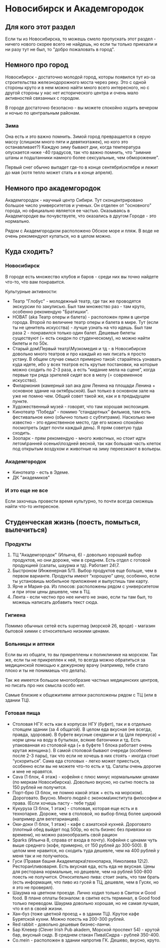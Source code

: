 # Новосибирск и Академгородок
## Для кого этот раздел
Если ты из Новосибирска, то можешь смело пропускать этот раздел - ничего нового скорее всего не найдешь, но если ты только приехали и ни разу тут не был, то "добро пожаловать в город". 

## Немного про город
Новосибирск - достаточно молодой город, которы появился тут из-за строительства железнодорожного моста через реку. Это с одной стороны круто и в нем можно найти много всего интересного, но с другой стороны у нас нет исторического центра и очень мало активностей связанных с городом. 

В городе достаточно безопасно - вы можете спокойно ходить вечером и ночью по центральным районам. 

### Зима
Она есть и это важно помнить. Зимой город превращается в серую массу (слишком много пяти и девятиэтажек), но кого это останавливает?) Каждую зиму бывают дни, когда температура опускается ниже -40 градусов, так что важно помнить, что "зимние штаны и подштанники намного более сексуальные, чем обморожение".

Первый снег обычно выпадет где-то в конце сентября\октябре и лежит до мая (хотя тепло может стать и в конце апреля). 

## Немного про академгородок
Академгородок - научный центр Сибири. Тут сконцентрировано большое число университетов и ученых. Он отделен от "основного" города, но официально является ее частью. Оказываясь в Академгородке вы почувствуете, что оказались в другом Городе - это нормально. 

Рядом с Академгородком расположено Обское море и пляж. В воде не очень рекомендуют купаться, но в целом можно. 

## Куда сходить?
### Новосибирск
В городе есть множество клубов и баров - среди них вы точно найдете что-то, что вам понравится.

Культурные активности:
* Театр "Глобус" - молодежный театр, где так же проводятся экскурсии по закулисью. Был там множество раз - там круто, особенно рекомендую "Братишки".
* НОВАТ (aka Театр оперы и балета) - расположен прям в центре города. Второй по величине театр оперы и балета в мире. Тут (если ты не ценитель искусства) - лучше узнать на что идешь. Был там раза 2 - понравился только один балет. Дешевые билеты существуют (+ есть скидон по студенческому), но можно найти билеты и по 50к.
* Старый дом\Первый театр\Музкомедия и тд - в Новосибирске довольно много театров и про каждый из них писать я просто устану. В общем случае смысл примерно такой: старайтесь узнавать куда идете, ибо у всех театров есть крутые постановки, на которые можно сходить по 2-3 раза, а есть “кидание мела на сцене”, когда первые три ряда зрителей сидят все в мелу (= современное искусство).
* Филармония (камерный зал ака дом Ленина на площади Ленина + основное здание на октябрьской). Был только в основном зале на уже не помню чем. Общий совет такой же, как и в предыдущем пункте.
* Художественный музей - говорят, что там хорошая экспозиция. 
* Кинотеатр “Победа” - помимо “стандартных” фильмов, там есть фестивальное кино (обычно только с субтитрами). Насколько мне известно - это единственное место, где его можно спокойно посмотреть (идет почти каждый день). Я прям советую туда сходить.
* Зоопарк - прям рекомендую - много животных, но стоит идти летом\ранней осенью\поздней весной, так как большая часть клеток под открытым воздухом и животные на зиму переезжают в вольеры.

### Академгородок
* Кинотеатр - есть в Эдеме.
* ДК "академиков"

### И это еще не все
Если захочешь провести время культурно, то почти всегда сможешь найти что-то интересное.

## Студенческая жизнь (поесть, помыться, вылечиться)
### Продукты
1. ТЦ "Академгородок" (Ильича, 6) - довольно хороший выбор продуктов, но они дороже, чем в среднем. Есть отдел с готовой продукцией (салаты, шаурма и тд). Работает 24\7.
2. Быстроном (Инженерная 5/1). Выбор продуктов еще больше, чем в первом варианте. Продукты имеют “хорошую” цену, особенно, если ты установишь мобильное приложение и выпустишь там карту.
3. Ярче и Мария-ра. Из плюсов: расположены рядом с университетом и при этом цены дешевле, чем в ТЦ. 
4. Лента - если честно про нее ничего не знаю, если ты там был, то можешь написать добавить текст сюда.

### Гигиена
Помимо обычных сетей есть supermag (морской 26, вроде) - магазин бытовой химии с относительно низкими ценами.

### Больницы и аптеки
Если вы из общаги, то вы прикреплены к поликлинике на морском. Так же, если ты не прикреплен к ней, то всегда можно обратиться за медицинской помощью к дежурному врачу (например, тебе стало плохо и ты не понимаешь что делать).

Так же имеется большое многообразие частных медицинских центров, но писать про них смысла особо нет.

Самые близкие к общежитиям аптеки расположены рядом с ТЦ (или в здании ТЦ). 

### Готовая пища
* Столовая НГУ: есть как в корпусах НГУ (буфет), так и в отдельно стоящем здании (за 4 общагой). В целом еда вкусная (не всегда, правда, здоровая). В буфете вкусные сендвичи и тд (для перекуса) + норм цены на воду в бутылках, всякие батончики и тд. Есть упакованная из столовой еда (+ в буфете 1 блока работает очень крутая женщина:). В самой столовой бывают очереди (особенно после 2-3 пары), так что если не хочешь в них стоять - иногда стоит “ускориться”. Сама еда столовых - легко может приесться, особенно если вы не можете что-то есть и тд. Салаты очень дорогие и мне не нравятся. 
* Cava (1 блок, 4 этаж) - кофейня с плюс минус нормальными ценами (по меркам Новосибирска). Довольно вкусно, но сытно поесть за 150 рублей не получится. 
* Порт-брю (3 блок, не помню какой этаж + есть на морском). Дороговато. Вкусно. Много людей с эконома\института философии и права. (Если хочешь пасту - тебе туда)
* Кукуруза (3 блок, 1 этаж) - столовая, которая еще есть и в технопарке. Дороже, чем в столовой, но выбор блюд более широкий (например для вегетарианцев).
* Оки-доки (1 блок, 1 этаж) - кафе с азиатской кухней. Дороговато (плотный обед выйдет под 500р, но есть бизнес без привязки ко времени), но можно разнообразить свой рацион
* Sparks (Ильича 8, справа от входа в почту). Кофейня с ценами чуть выше среднего (кофе, примерно, от 150 рублей до 300-500). В целом мне нравится, но сходить туда дешевле, чем на 400 рублей у меня так и не получилось.
* Гуси (Правая башня Академпарка\технопарка, Николаева 12\2). Ресторан\пивоварня. Есть вкусная еда, есть еда не вкусная. Цены для ресторана нормальные, но дешевле, чем на рублей 500-800 поесть не получится. Относительно пива: стоит знать, что там брать (есть информация, что пиво из гусей в ТЦ, дешевле, чем в Гусях, но я это не проверял).
* Шаурма на цветном проезде. Лично ходил только в Свиток и Good food. В плане оплаты безналом: в свитке есть терминал, в Good food только переводом. Шаурма довольно хорошая, но не самая лучшая, что я ел в своей жизни.
* Хан-буз (тоже цветной проезд + в здании ТЦ). Крутое кафе Бурятской кухни. Можно поесть на 200-300 рублей. 
* Red rabbit - довольно дешевые бизнес-ланчи.
* Бар Клевер (Clever Irish Pub akadem, Морской проспект 54) - крутой бар, вкусный сидр. В среднем стакан Пива\Сидра - рублей 350-400.
* Co.mein - расположен в здании напротив ГК. Дешево, вкусно, круто.




